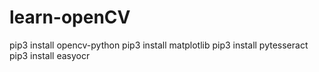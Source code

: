 # learn-openCV
pip3 install opencv-python
pip3 install matplotlib
pip3 install pytesseract
pip3 install easyocr
